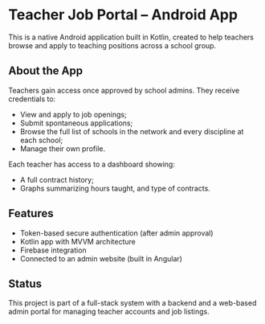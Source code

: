 # Teacher Job Portal – Android App

This is a native Android application built in Kotlin, created to help teachers browse and apply to teaching positions across a school group.

## About the App

Teachers gain access once approved by school admins. They receive credentials to:

- View and apply to job openings;
- Submit spontaneous applications;
- Browse the full list of schools in the network and every discipline at each school;
- Manage their own profile.


Each teacher has access to a dashboard showing:
- A full contract history;
- Graphs summarizing hours taught, and type of contracts.

## Features

- Token-based secure authentication (after admin approval)
- Kotlin app with MVVM architecture
- Firebase integration
- Connected to an admin website (built in Angular)

## Status

This project is part of a full-stack system with a backend and a web-based admin portal for managing teacher accounts and job listings.
